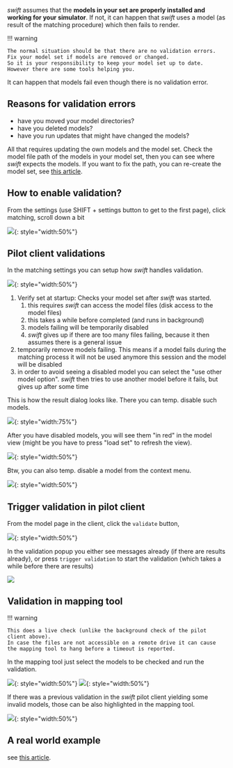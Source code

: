 <!--
    SPDX-FileCopyrightText: Copyright (C) swift Project Community / Contributors
    SPDX-License-Identifier: GFDL-1.3-only
-->

*swift* assumes that the **models in your set are properly installed and working for your simulator**.
If not, it can happen that *swift* uses a model (as result of the matching procedure) which then fails to render.


!!! warning

    The normal situation should be that there are no validation errors.
    Fix your model set if models are removed or changed.
    So it is your responsibility to keep your model set up to date.
    However there are some tools helping you.

It can happen that models fail even though there is no validation error.

## Reasons for validation errors

* have you moved your model directories?
* have you deleted models?
* have you run updates that might have changed the models?

All that requires updating the own models and the model set.
Check the model file path of the models in your model set, then you can see where *swift* expects the models.
If you want to fix the path, you can re-create the model set, see [this article](./../../troubleshooting/models/create_recreate_model_set.md).

## How to enable validation?

From the settings (use SHIFT + settings button to get to the first page), click matching, scroll down a bit

![](./../../img/failurehandling.jpg){: style="width:50%"}

## Pilot client validations

In the matching settings you can setup how *swift* handles validation.

![](./../../img/Matching_settings.jpg){: style="width:50%"}


1.  Verify set at startup: Checks your model set after *swift* was started.
    1.  this requires *swift* can access the model files (disk access to the model files)
    2.  this takes a while before completed (and runs in background)
    3.  models failing will be temporarily disabled
    4.  *swift* gives up if there are too many files failing, because it then assumes there is a general issue
2.  temporarily remove models failing.
    This means if a model fails during the matching process it will not be used anymore this session and the model will be disabled
3.  in order to avoid seeing a disabled model you can select the "use other model option".
    *swift* then tries to use another model before it fails, but gives up after some time

This is how the result dialog looks like.
There you can temp. disable such models.

![](./../../img/Validation_dialog.jpg){: style="width:75%"}


After you have disabled models, you will see them "in red" in the model view (might be you have to press "load set" to refresh the view).

![](./../../img/Temp_disabled_models.jpg){: style="width:50%"}

Btw, you can also temp. disable a model from the context menu.

![](./../../img/Context_menu_temp_disable.jpg){: style="width:50%"}

## Trigger validation in pilot client

From the model page in the client, click the ``validate`` button,

![](./../../img/triggervalidation.jpg){: style="width:50%"}

In the validation popup you either see messages already (if there are results already), or press ``trigger validation`` to start the validation (which takes a while before there are results)

![](./../../img/triggervalidation1.jpg)


## Validation in mapping tool


!!! warning

    This does a live check (unlike the background check of the pilot client above).
    In case the files are not accessible on a remote drive it can cause the mapping tool to hang before a timeout is reported.

In the mapping tool just select the models to be checked and run the validation.

![](./../../img/Context_menu_model_validation_mapping_tool.jpg){: style="width:50%"}
![](./../../img/Mapping_tool_validation.jpg){: style="width:50%"}

If there was a previous validation in the *swift* pilot client yielding some invalid models, those can be also highlighted in the mapping tool.

![](./../../img/Highlite_invalid.jpg){: style="width:50%"}

## A real world example

see [this article](./model_set_validation_example.md).

